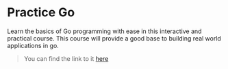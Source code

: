 # Practice Go
Learn the basics of Go programming with ease in this interactive and practical course. This course will provide a good base to building real world applications in go.
> You can find the link to it <a href="https://www.codechef.com/practice/go"> here</a>